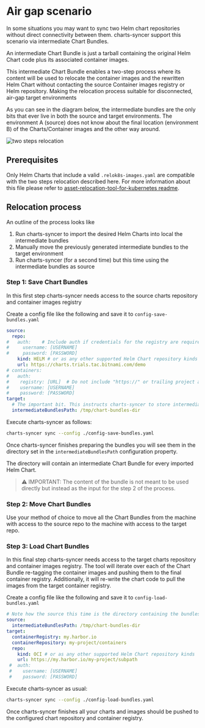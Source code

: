 # Air gap scenario

In some situations you may want to sync two Helm chart repositories without direct connectivity between them. 
charts-syncer support this scenario via intermediate Chart Bundles.

An intermediate Chart Bundle is just a tarball containing the original Helm Chart code plus its associated container images.

This intermediate Chart Bundle enables a two-step process where its content will be used to relocate the container images 
and the rewritten Helm Chart without contacting the source Container images registry or Helm repository. 
Making the relocation process suitable for disconnected, air-gap target environments

As you can see in the diagram below, the intermediate bundles are the only bits that ever live in both the source and target environments.
The environment A (source) does not know about the final location (environment B) of the Charts/Container images and the other way around.

![two steps relocation](./assets/two-steps-relocation.jpg)

## Prerequisites

Only Helm Charts that include a valid `.relok8s-images.yaml` are compatible with the two steps relocation described here.
For more information about this file please refer to [asset-relocation-tool-for-kubernetes readme](https://github.com/vmware-tanzu/asset-relocation-tool-for-kubernetes#image-hints-file).

## Relocation process

An outline of the process looks like

1. Run charts-syncer to import the desired Helm Charts into local the intermediate bundles
2. Manually move the previously generated intermediate bundles to the target environment
3. Run charts-syncer (for a second time) but this time using the intermediate bundles as source

### Step 1: Save Chart Bundles

In this first step charts-syncer needs access to the source charts repository and container images registry

Create a config file like the following and save it to `config-save-bundles.yaml`

```yaml
source:
  repo:
#   auth:    # Include auth if credentials for the registry are required.  Alternatively you can use environmental variables
#     username: [USERNAME]
#     password: [PASSWORD]  
    kind: HELM # or as any other supported Helm Chart repository kinds
    url: https://charts.trials.tac.bitnami.com/demo
# containers:
#   auth:
#    registry: [URL]  # Do not include "https://" or trailing project and directory.  Eg. only include domain --> registry.pivotal.io
#    username: [USERNAME]
#    password: [PASSWORD]    
target:
  # The important bit. This instructs charts-syncer to store intermediate bundles in the given directory
  intermediateBundlesPath: /tmp/chart-bundles-dir
```

Execute charts-syncer as follows:

```bash
charts-syncer sync --config ./config-save-bundles.yaml
```

Once charts-syncer finishes preparing the bundles you will see them in the directory set in the `intermediateBundlesPath`
configuration property.

The directory will contain an intermediate Chart Bundle for every imported Helm Chart.
> :warning: IMPORTANT: The content of the bundle is not meant to be used directly but instead as the input for the step 2 of the process.

### Step 2: Move Chart Bundles

Use your method of choice to move all the Chart Bundles from the machine with access to the source repo to the machine with access to the target repo.

### Step 3: Load Chart Bundles

In this final step charts-syncer needs access to the target charts repository and container images registry.
The tool will iterate over each of the Chart Bundle re-tagging the container images and pushing them to the final container registry.
Additionally, it will re-write the chart code to pull the images from the target container registry.

Create a config file like the following and save it to `config-load-bundles.yaml`

```yaml
# Note how the source this time is the directory containing the bundles
source:
  intermediateBundlesPath: /tmp/chart-bundles-dir
target:
  containerRegistry: my.harbor.io
  containerRepository: my-project/containers
  repo:
    kind: OCI # or as any other supported Helm Chart repository kinds
    url: https://my.harbor.io/my-project/subpath
 #  auth:
 #    username: [USERNAME]
 #    password: [PASSWORD]
```

Execute charts-syncer as usual:

```bash
charts-syncer sync --config ./config-load-bundles.yaml
```

Once charts-syncer finishes all your charts and images should be pushed to the configured chart repository and container registry.
